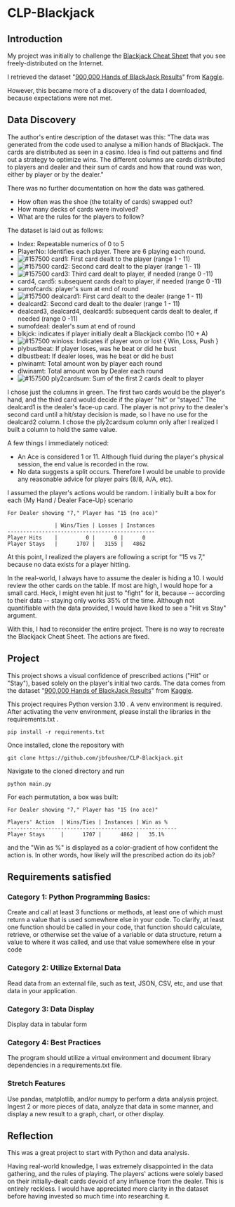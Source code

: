 # CLP-Blackjack

## Introduction

My project was initially to challenge the [Blackjack Cheat Sheet](https://th.bing.com/th/id/R.939215ae5b7b73e78a613e8d7d8f8855?rik=9V0Yf%2b33050XtQ&pid=ImgRaw&r=0) that you see freely-distributed on the Internet.


I retrieved the dataset "[900,000 Hands of BlackJack Results](https://www.kaggle.com/mojocolors/900000-hands-of-blackjack-results)" from [Kaggle](https://www.kaggle.com).

However, this became more of a discovery of the data I downloaded, because expectations were not met.

## Data Discovery

The author's entire description of the dataset was this:
"The data was generated from the code used to analyse a million hands of Blackjack. The cards are distributed as seen in a casino. Idea is find out patterns and find out a strategy to optimize wins. The different columns are cards distributed to players and dealer and their sum of cards and how that round was won, either by player or by the dealer."

There was no further documentation on how the data was gathered.
- How often was the shoe (the totality of cards) swapped out?
- How many decks of cards were involved?
- What are the rules for the players to follow?

The dataset is laid out as follows:
- Index: Repeatable numerics of 0 to 5
- PlayerNo: Identifies each player. There are 6 playing each round.
- ![#157500](https://via.placeholder.com/10.png/0f0/fff) card1: First card dealt to the player (range 1 - 11)
- ![#157500](https://via.placeholder.com/10.png/0f0/fff) card2: Second card dealt to the player (range 1 - 11)
- ![#157500](https://via.placeholder.com/10.png/0f0/fff) card3: Third card dealt to player, if needed (range 0 -11)
- card4, card5: subsequent cards dealt to player, if needed (range 0 -11)
- sumofcards: player's sum at end of round
- ![#157500](https://via.placeholder.com/10.png/0f0/fff) dealcard1: First card dealt to the dealer (range 1 - 11)
- dealcard2: Second card dealt to the dealer (range 1 - 11)
- dealcard3, dealcard4, dealcard5: subsequent cards dealt to dealer, if needed (range 0 -11)
- sumofdeal: dealer's sum at end of round
- blkjck: indicates if player initially dealt a Blackjack combo (10 + A)
- ![#157500](https://via.placeholder.com/10.png/0f0/fff) winloss: Indicates if player won or lost { Win, Loss, Push }
- plybustbeat: If player loses, was he beat or did he bust
- dlbustbeat: If dealer loses, was he beat or did he bust
- plwinamt: Total amount won by player each round
- dlwinamt: Total amount won by Dealer each round
- ![#157500](https://via.placeholder.com/10.png/0f0/fff) ply2cardsum: Sum of the first 2 cards dealt to player

I chose just the columns in green.
The first two cards would be the player's hand, and the third card would decide if the player "hit" or "stayed."
The dealcard1 is the dealer's face-up card. The player is not privy to the dealer's second card until a hit/stay decision is made, so I have no use for the dealcard2 column.
I chose the ply2cardsum column only after I realized I built a column to hold the same value.

A few things I immediately noticed:
- An Ace is considered 1 or 11. Although fluid during the player's physical session, the end value is recorded in the row.
- No data suggests a split occurs. Therefore I would be unable to provide any reasonable advice for player pairs (8/8, A/A, etc).

I assumed the player's actions would be random. I initially built a box for each {My Hand / Dealer Face-Up} scenario
```
For Dealer showing "7," Player has "15 (no ace)"

               | Wins/Ties | Losses | Instances
-----------------------------------------------
Player Hits    |         0 |      0 |      0
Player Stays   |      1707 |   3155 |   4862        
```
At this point, I realized the players are following a script for "15 vs 7," because no data exists for a player hitting.

In the real-world, I always have to assume the dealer is hiding a 10.
I would review the other cards on the table. If most are high, I would hope for a small card.
Heck, I might even hit just to "fight" for it, because -- according to their data -- staying only works 35% of the time.
Although not quantifiable with the data provided, I would have liked to see a "Hit vs Stay" argument.

With this, I had to reconsider the entire project. 
There is no way to recreate the Blackjack Cheat Sheet. The actions are fixed.

## Project
This project shows a visual confidence of prescribed actions ("Hit" or "Stay"), based solely on the player's initial two cards.
The data comes from the dataset "[900,000 Hands of BlackJack Results](https://www.kaggle.com/mojocolors/900000-hands-of-blackjack-results)" from [Kaggle](https://www.kaggle.com).

This project requires Python version 3.10 .
A venv environment is required.
After activating the venv environment, please install the libraries in the requirements.txt .
```
pip install -r requirements.txt
```
Once installed, clone the repository with 
```
git clone https://github.com/jbfoushee/CLP-Blackjack.git
```
Navigate to the cloned directory and run
```
python main.py
```

For each permutation, a box was built:
```
For Dealer showing "7," Player has "15 (no ace)"

Players' Action  | Wins/Ties | Instances | Win as %
------------------------------------------------------
Player Stays     |      1707 |      4862 |   35.1%
```

and the "Win as %" is displayed as a color-gradient of how confident the action is.
In other words, how likely will the prescribed action do its job?

## Requirements satisfied

### Category 1: Python Programming Basics:
Create and call at least 3 functions or methods, at least one of which must return a value that is used somewhere else in your code. To clarify, at least one function should be called in your code, that function should calculate, retrieve, or otherwise set the value of a variable or data structure, return a value to where it was called, and use that value somewhere else in your code

### Category 2: Utilize External Data
Read data from an external file, such as text, JSON, CSV, etc, and use that data in your application.

### Category 3: Data Display
Display data in tabular form

### Category 4: Best Practices
The program should utilize a virtual environment and document library dependencies in a requirements.txt file.

### Stretch Features
Use pandas, matplotlib, and/or numpy to perform a data analysis project. Ingest 2 or more pieces of data, analyze that data in some manner, and display a new result to a graph, chart, or other display.

## Reflection
This was a great project to start with Python and data analysis.

Having real-world knowledge, I was extremely disappointed in the data gathering, and the rules of playing.
The players' actions were solely based on their initially-dealt cards devoid of any influence from the dealer. This is entirely reckless.
I would have appreciated more clarity in the dataset before having invested so much time into researching it.